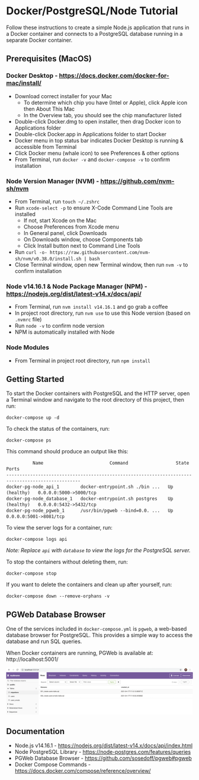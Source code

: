 # Docker/PostgreSQL/Node Tutorial

Follow these instructions to create a simple Node.js application that runs in a Docker container and
connects to a PostgreSQL database running in a separate Docker container.

## Prerequisites (MacOS)

### Docker Desktop - https://docs.docker.com/docker-for-mac/install/

* Download correct installer for your Mac
    * To determine which chip you have (Intel or Apple), click Apple icon then About This Mac
    * In the Overview tab, you should see the chip manufacturer listed
* Double-click Docker.dmg to open installer, then drag Docker icon to Applications folder
* Double-click Docker.app in Applications folder to start Docker
* Docker menu in top status bar indicates Docker Desktop is running & accessible from Terminal
* Click Docker menu (whale icon) to see Preferences & other options
* From Terminal, run `docker -v` and `docker-compose -v` to confirm installation

### Node Version Manager (NVM) - https://github.com/nvm-sh/nvm

* From Terminal, run `touch ~/.zshrc`
* Run `xcode-select -p` to ensure X-Code Command Line Tools are installed
    * If not, start Xcode on the Mac 
    * Choose Preferences from Xcode menu
    * In General panel, click Downloads
    * On Downloads window, choose Components tab
    * Click Install button next to Command Line Tools
* Run `curl -o- https://raw.githubusercontent.com/nvm-sh/nvm/v0.38.0/install.sh | bash`
* Close Terminal window, open new Terminal window, then run `nvm -v` to confirm installation

### Node v14.16.1 & Node Package Manager (NPM) - https://nodejs.org/dist/latest-v14.x/docs/api/

* From Terminal, run `nvm install v14.16.1` and go grab a coffee
* In project root directory, run `nvm use` to use this Node version (based on `.nvmrc` file)
* Run `node -v` to confirm node version
* NPM is automatically installed with Node

### Node Modules

* From Terminal in project root directory, run `npm install`

## Getting Started

To start the Docker containers with PostgreSQL and the HTTP server, open a Terminal window and navigate
to the root directory of this project, then run:

```shell
docker-compose up -d
```

To check the status of the containers, run:

```shell
docker-compose ps
```

This command should produce an output like this:

```shell
          Name                         Command                  State               Ports         
--------------------------------------------------------------------------------------------------
docker-pg-node_api_1        docker-entrypoint.sh ./bin ...   Up (healthy)   0.0.0.0:5000->5000/tcp
docker-pg-node_database_1   docker-entrypoint.sh postgres    Up (healthy)   0.0.0.0:5432->5432/tcp
docker-pg-node_pgweb_1      /usr/bin/pgweb --bind=0.0. ...   Up             0.0.0.0:5001->8081/tcp
```

To view the server logs for a container, run:

```shell
docker-compose logs api
```

_Note: Replace `api` with `database` to view the logs for the PostgreSQL server._

To stop the containers without deleting them, run:

```shell
docker-compose stop
```

If you want to delete the containers and clean up after yourself, run:

```shell
docker-compose down --remove-orphans -v
```

## PGWeb Database Browser

One of the services included in `docker-compose.yml` is `pgweb`, a web-based database browser for
PostgreSQL. This provides a simple way to access the database and run SQL queries.

When Docker containers are running, PGWeb is available at: http://localhost:5001/

![Alt text](screenshot_pgweb_01.png?raw=true "Screenshot of PGWeb UI")

## Documentation

* Node.js v14.16.1 - https://nodejs.org/dist/latest-v14.x/docs/api/index.html
* Node PostgreSQL Library - https://node-postgres.com/features/queries
* PGWeb Database Browser - https://github.com/sosedoff/pgweb#pgweb
* Docker Compose Commands - https://docs.docker.com/compose/reference/overview/
